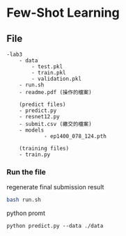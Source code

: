 # Few-Shot Learning

## File
```
-lab3
    - data
        - test.pkl
        - train.pkl
        - validation.pkl
    - run.sh
    - readme.pdf (操作的檔案)

    (predict files)
    - predict.py
    - resnet12.py
    - submit.csv (繳交的檔案) 
    - models
            - ep1400_078_124.pth
    
    (training files)
    - train.py

```

### Run the file

regenerate final submission result
```bash
bash run.sh
```

python promt
```
python predict.py --data ./data
```